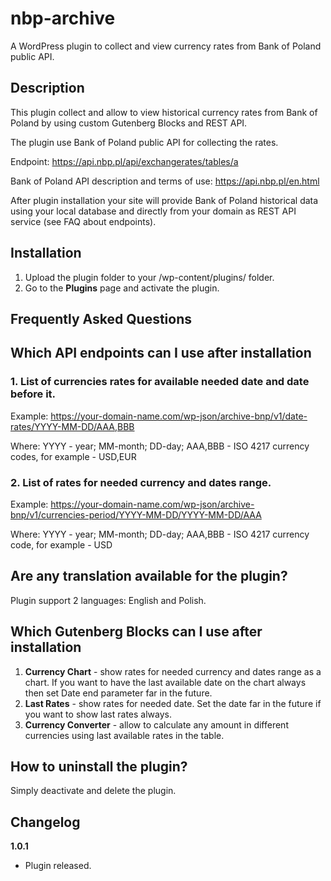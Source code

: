 # nbp-archive
A WordPress plugin to collect and view currency rates from Bank of Poland public API. 

## Description

This plugin collect and allow to view historical currency rates from Bank of Poland by using custom Gutenberg Blocks and REST API.

The plugin use Bank of Poland public API for collecting the rates.

Endpoint: https://api.nbp.pl/api/exchangerates/tables/a

Bank of Poland API description and terms of use: https://api.nbp.pl/en.html

After plugin installation your site will provide Bank of Poland historical data using your local database and directly from your domain as REST API service (see FAQ about endpoints).

## Installation
 
1. Upload the plugin folder to your /wp-content/plugins/ folder.
2. Go to the **Plugins** page and activate the plugin.
 
## Frequently Asked Questions
 
## Which API endpoints can I use after installation
### 1. List of currencies rates for available needed date and date before it.

Example: https://your-domain-name.com/wp-json/archive-bnp/v1/date-rates/YYYY-MM-DD/AAA,BBB

Where: YYYY - year; MM-month; DD-day; AAA,BBB -  ISO 4217 currency codes, for example - USD,EUR

### 2. List of rates for needed currency and dates range.

Example: https://your-domain-name.com/wp-json/archive-bnp/v1/currencies-period/YYYY-MM-DD/YYYY-MM-DD/AAA

Where: YYYY - year; MM-month; DD-day; AAA,BBB -  ISO 4217 currency code, for example - USD

## Are any translation available for the plugin?
Plugin support 2 languages: English and Polish.

## Which Gutenberg Blocks can I use after installation
1. **Currency Chart** - show rates for needed currency and dates range as a chart. If you want to have the last available date on the chart always then set Date end parameter far in the future.
2. **Last Rates** - show rates for needed date. Set the date far in the future if you want to show last rates always.
3. **Currency Converter** - allow to calculate any amount in different currencies using last available rates in the table.

## How to uninstall the plugin?
 Simply deactivate and delete the plugin. 
 
## Changelog
**1.0.1**
* Plugin released.
